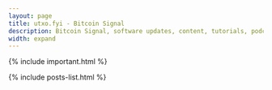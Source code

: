 ```yaml
---
layout: page
title: utxo.fyi - Bitcoin Signal
description: Bitcoin Signal, software updates, content, tutorials, podcasts. A Bitcoin Homepage.
width: expand
---
```


{% include important.html %}


{% include posts-list.html %}


